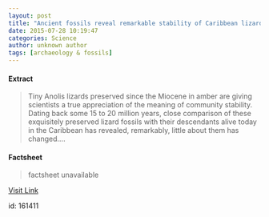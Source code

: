 ```yaml
---
layout: post
title: "Ancient fossils reveal remarkable stability of Caribbean lizard communities"
date: 2015-07-28 10:19:47
categories: Science
author: unknown author
tags: [archaeology & fossils]
---
```



#### Extract
>Tiny Anolis lizards preserved since the Miocene in amber are giving scientists a true appreciation of the meaning of community stability. Dating back some 15 to 20 million years, close comparison of these exquisitely preserved lizard fossils with their descendants alive today in the Caribbean has revealed, remarkably, little about them has changed....

#### Factsheet
>factsheet unavailable

[Visit Link](http://phys.org/news/2015-07-ancient-fossils-reveal-remarkable-stability.html)

id:  161411
